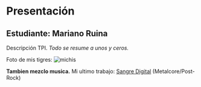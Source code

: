 # Presentación

## Estudiante: Mariano Ruina

Descripción
TPI.
_Todo se resume a unos y ceros._

Foto de mis tigres:
![michis](https://github.com/algo1unsam/presentaciontp0-mariano-r/assets/79900254/12d7e6d4-8ccd-492c-be12-4868009d51c1)

**Tambien mezclo musica.**
Mi ultimo trabajo: [Sangre Digital](https://open.spotify.com/album/5dBurp8DvRA5CUTez2J8Mj) (Metalcore/Post-Rock)
